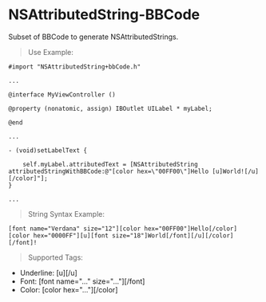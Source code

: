 NSAttributedString-BBCode
=========================

Subset of BBCode to generate NSAttributedStrings.

>Use Example:

```
#import "NSAttributedString+bbCode.h"

...

@interface MyViewController ()

@property (nonatomic, assign) IBOutlet UILabel * myLabel;

@end

...

- (void)setLabelText {

    self.myLabel.attributedText = [NSAttributedString attributedStringWithBBCode:@"[color hex=\"00FF00\"]Hello [u]World![/u][/color]"];
}

...

```

>String Syntax Example:

```
[font name="Verdana" size="12"][color hex="00FF00"]Hello[/color] [color hex="0000FF"][u][font size="18"]World[/font][/u][/color][/font]!

```

>Supported Tags:

 - Underline: [u][/u]
 - Font: [font name="..." size="..."][/font]
 - Color: [color hex="..."][/color]
